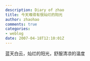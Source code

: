 ```yaml
---
description: Diary of zhao
title: 今天难得有很灿烂的阳光
author: zhaohao
comments: true
categories:
- weblog
date: 2007-04-18T12:10:01Z
---
```


蓝天白云，灿烂的阳光，舒服清凉的温度   

